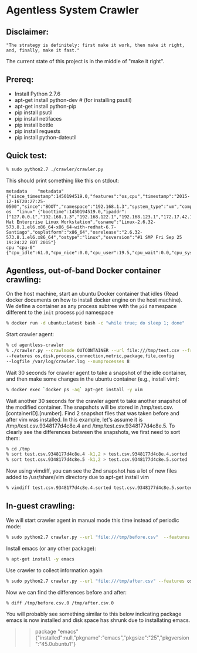Agentless System Crawler
========================

**Disclaimer:**
---------------

```
"The strategy is definitely: first make it work, then make it right, and, finally, make it fast."
```
The current state of this project is in the middle of "make it right".

**Prereq:**
-----------

 * Install Python 2.7.6
 * apt-get install python-dev # (for installing psutil)
 * apt-get install python-pip
 * pip install psutil
 * pip install netifaces
 * pip install bottle
 * pip install requests
 * pip install python-dateutil


**Quick test:**
---------------

```bash
% sudo python2.7 ./crawler/crawler.py
```

This should print something like this on stdout:

```
metadata	"metadata"	{"since_timestamp":1450194519.0,"features":"os,cpu","timestamp":"2015-12-16T20:27:25-0500","since":"BOOT","namespace":"192.168.1.3","system_type":"vm","compress":false}
os	"linux"	{"boottime":1450194519.0,"ipaddr":["127.0.0.1","192.168.1.3","192.168.122.1","192.168.123.1","172.17.42.1","9.80.80.71"],"osdistro":"Red Hat Enterprise Linux Workstation","osname":"Linux-2.6.32-573.8.1.el6.x86_64-x86_64-with-redhat-6.7-Santiago","osplatform":"x86_64","osrelease":"2.6.32-573.8.1.el6.x86_64","ostype":"linux","osversion":"#1 SMP Fri Sep 25 19:24:22 EDT 2015"}
cpu	"cpu-0"	{"cpu_idle":61.0,"cpu_nice":0.0,"cpu_user":19.5,"cpu_wait":0.0,"cpu_system":19.5,"cpu_interrupt":0.0,"cpu_steal":0.0,"cpu_used":39}
```

**Agentless, out-of-band Docker container crawling:**
----------------------------------------------

On the host machine, start an ubuntu Docker container that idles (Read docker
documents on how to install docker engine on the host machine). We define a
container as any process subtree with the `pid` namespace different to the
`init` process `pid` namespace

```bash
% docker run -d ubuntu:latest bash -c "while true; do sleep 1; done"
```

Start crawler agent:

```bash
% cd agentless-crawler
% ./crawler.py --crawlmode OUTCONTAINER --url file:///tmp/test.csv --frequency 5
--features os,disk,process,connection,metric,package,file,config
--logfile /var/log/crawler.log --numprocesses 8
```

Wait 30 seconds for crawler agent to take a snapshot of the idle container, and
then make some changes in the ubuntu container (e.g., install vim):

```bash
% docker exec `docker ps -aq` apt-get install -y vim
```

Wait another 30 seconds for the crawler agent to take another snapshot of the
modified container. The snapshots will be stored in
/tmp/test.csv.[containerID].[number]. Find 2 snapshot files that was taken
before and after vim was installed. In this example, let's assume it is
/tmp/test.csv.9348177d4c8e.4 and /tmp/test.csv.9348177d4c8e.5. To clearly see
the differences between the snapshots, we first need to sort them:

```bash
% cd /tmp
% sort test.csv.9348177d4c8e.4 -k1,2 > test.csv.9348177d4c8e.4.sorted
% sort test.csv.9348177d4c8e.5 -k1,2 > test.csv.9348177d4c8e.5.sorted
```

Now using vimdiff, you can see the 2nd snapshot has a lot of new files added to
/usr/share/vim directory due to apt-get install vim

```bash
% vimdiff test.csv.9348177d4c8e.4.sorted test.csv.9348177d4c8e.5.sorted
```

**In-guest crawling:**
----------------------

We will start crawler agent in manual mode this time instead of periodic mode:

```bash
% sudo python2.7 crawler.py --url "file:///tmp/before.csv"  --features os,disk,process,package
```

Install emacs (or any other package):

```bash
% apt-get install -y emacs
```

Use crawler to collect information again

```bash
% sudo python2.7 crawler.py --url "file:///tmp/after.csv" --features os,disk,process,package
```

Now we can find the differences before and after:

```bash
% diff /tmp/before.csv.0 /tmp/after.csv.0
```

You will probably see something similar to this below indicating package
emacs is now installed and disk space has shrunk due to installating emacs.

> > package       "emacs"
> > {"installed":null,"pkgname":"emacs","pkgsize":"25","pkgversion":"45.0ubuntu1"}


